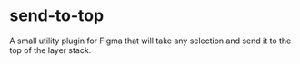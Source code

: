 # send-to-top
A small utility plugin for Figma that will take any selection and send it to the top of the layer stack.
